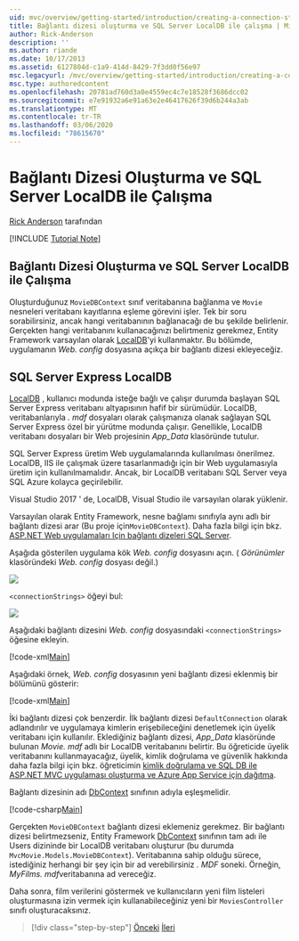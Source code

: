 ```yaml
---
uid: mvc/overview/getting-started/introduction/creating-a-connection-string
title: Bağlantı dizesi oluşturma ve SQL Server LocalDB ile çalışma | Microsoft Docs
author: Rick-Anderson
description: ''
ms.author: riande
ms.date: 10/17/2013
ms.assetid: 6127804d-c1a9-414d-8429-7f3dd0f56e97
msc.legacyurl: /mvc/overview/getting-started/introduction/creating-a-connection-string
msc.type: authoredcontent
ms.openlocfilehash: 20781ad760d3a0e4559ec4c7e18528f3686dcc02
ms.sourcegitcommit: e7e91932a6e91a63e2e46417626f39d6b244a3ab
ms.translationtype: MT
ms.contentlocale: tr-TR
ms.lasthandoff: 03/06/2020
ms.locfileid: "78615670"
---
```

# <a name="creating-a-connection-string-and-working-with-sql-server-localdb"></a>Bağlantı Dizesi Oluşturma ve SQL Server LocalDB ile Çalışma

[Rick Anderson](https://twitter.com/RickAndMSFT) tarafından

[!INCLUDE [Tutorial Note](index.md)]

## <a name="creating-a-connection-string-and-working-with-sql-server-localdb"></a>Bağlantı Dizesi Oluşturma ve SQL Server LocalDB ile Çalışma

Oluşturduğunuz `MovieDBContext` sınıf veritabanına bağlanma ve `Movie` nesneleri veritabanı kayıtlarına eşleme görevini işler. Tek bir soru sorabilirsiniz, ancak hangi veritabanının bağlanacağı de bu şekilde belirlenir. Gerçekten hangi veritabanını kullanacağınızı belirtmeniz gerekmez, Entity Framework varsayılan olarak [LocalDB](https://docs.microsoft.com/sql/database-engine/configure-windows/sql-server-2016-express-localdb)'yi kullanmaktır. Bu bölümde, uygulamanın *Web. config* dosyasına açıkça bir bağlantı dizesi ekleyeceğiz.

## <a name="sql-server-express-localdb"></a>SQL Server Express LocalDB

[LocalDB](https://docs.microsoft.com/sql/database-engine/configure-windows/sql-server-2016-express-localdb) , kullanıcı modunda isteğe bağlı ve çalışır durumda başlayan SQL Server Express veritabanı altyapısının hafif bir sürümüdür. LocalDB, veritabanlarıyla *. mdf* dosyaları olarak çalışmanıza olanak sağlayan SQL Server Express özel bir yürütme modunda çalışır. Genellikle, LocalDB veritabanı dosyaları bir Web projesinin *App\_Data* klasöründe tutulur.

SQL Server Express üretim Web uygulamalarında kullanılması önerilmez. LocalDB, IIS ile çalışmak üzere tasarlanmadığı için bir Web uygulamasıyla üretim için kullanılmamalıdır. Ancak, bir LocalDB veritabanı SQL Server veya SQL Azure kolayca geçirilebilir.

Visual Studio 2017 ' de, LocalDB, Visual Studio ile varsayılan olarak yüklenir.

Varsayılan olarak Entity Framework, nesne bağlamı sınıfıyla aynı adlı bir bağlantı dizesi arar (Bu proje için`MovieDBContext`). Daha fazla bilgi için bkz. [ASP.NET Web uygulamaları Için bağlantı dizeleri SQL Server](https://msdn.microsoft.com/library/jj653752.aspx).

Aşağıda gösterilen uygulama kök *Web. config* dosyasını açın. ( *Görünümler* klasöründeki *Web. config* dosyası değil.)

![](creating-a-connection-string/_static/image1.png)

`<connectionStrings>` öğeyi bul:

![](creating-a-connection-string/_static/image2.png)

Aşağıdaki bağlantı dizesini *Web. config* dosyasındaki `<connectionStrings>` öğesine ekleyin.

[!code-xml[Main](creating-a-connection-string/samples/sample1.xml)]

Aşağıdaki örnek, *Web. config* dosyasının yeni bağlantı dizesi eklenmiş bir bölümünü gösterir:

[!code-xml[Main](creating-a-connection-string/samples/sample2.xml)]

İki bağlantı dizesi çok benzerdir. İlk bağlantı dizesi `DefaultConnection` olarak adlandırılır ve uygulamaya kimlerin erişebileceğini denetlemek için üyelik veritabanı için kullanılır. Eklediğiniz bağlantı dizesi, *App\_Data* klasöründe bulunan *Movie. mdf* adlı bir LocalDB veritabanını belirtir. Bu öğreticide üyelik veritabanını kullanmayacağız, üyelik, kimlik doğrulama ve güvenlik hakkında daha fazla bilgi için bkz. öğreticimin [kimlik doğrulama ve SQL DB ile ASP.NET MVC uygulaması oluşturma ve Azure App Service için dağıtma](https://docs.microsoft.com/aspnet/core/security/authorization/secure-data).

Bağlantı dizesinin adı [DbContext](https://msdn.microsoft.com/library/system.data.entity.dbcontext(v=vs.103).aspx) sınıfının adıyla eşleşmelidir.

[!code-csharp[Main](creating-a-connection-string/samples/sample3.cs?highlight=15)]

Gerçekten `MovieDBContext` bağlantı dizesi eklemeniz gerekmez. Bir bağlantı dizesi belirtmezseniz, Entity Framework [DbContext](https://msdn.microsoft.com/library/system.data.entity.dbcontext(v=vs.103).aspx) sınıfının tam adı ile Users dizininde bir LocalDB veritabanı oluşturur (bu durumda `MvcMovie.Models.MovieDBContext`). Veritabanına sahip olduğu sürece, istediğiniz herhangi bir şey için bir ad verebilirsiniz *. MDF* soneki. Örneğin, *MyFilms. mdf*veritabanına ad vereceğiz.

Daha sonra, film verilerini göstermek ve kullanıcıların yeni film listeleri oluşturmasına izin vermek için kullanabileceğiniz yeni bir `MoviesController` sınıfı oluşturacaksınız.

> [!div class="step-by-step"]
> [Önceki](adding-a-model.md)
> [İleri](accessing-your-models-data-from-a-controller.md)

